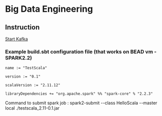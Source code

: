 # Big Data Engineering

## Instruction
[Start Kafka](https://github.com/nakamura41/EB5001-Big-Data-Engineering/blob/master/Kafka.md)

### Example build.sbt configuration file (that works on BEAD vm - SPARK2.2)  
```
name := "TestScala"

version := "0.1"

scalaVersion := "2.11.12"

libraryDependencies += "org.apache.spark" %% "spark-core" % "2.2.3"
```
Command to submit spark job : spark2-submit --class HelloScala --master local ./testscala_2.11-0.1.jar
